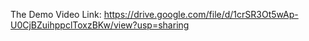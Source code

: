 The Demo Video Link:
https://drive.google.com/file/d/1crSR3Ot5wAp-U0CjBZuihppclToxzBKw/view?usp=sharing
